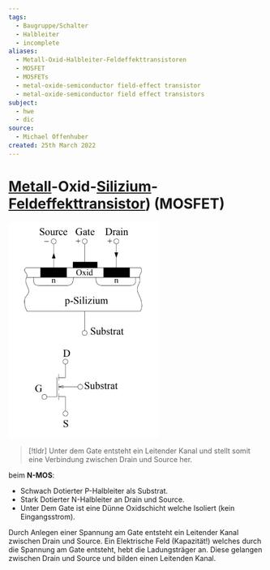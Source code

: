 ```yaml
---
tags:
  - Baugruppe/Schalter
  - Halbleiter
  - incomplete
aliases:
  - Metall-Oxid-Halbleiter-Feldeffekttransistoren
  - MOSFET
  - MOSFETs
  - metal-oxide-semiconductor field-effect transistor
  - metal-oxide-semiconductor field effect transistors
subject:
  - hwe
  - dic
source:
  - Michael Offenhuber
created: 25th March 2022
---
```


# [Metall](../../Chemie/Metallbindung.md)-Oxid-[Silizium](../../Physik/Materialkunde/Silizium.md)-[Feldeffekttransistor]({MOC}%20Transistor.md)) (MOSFET)

![](assets/Pasted%20image%2020250211113942.png)

> [!tldr] Unter dem Gate entsteht ein Leitender Kanal und stellt somit eine Verbindung zwischen Drain und Source her. 

beim **N-MOS**:

- Schwach Dotierter P-Halbleiter als Substrat.
- Stark Dotierter N-Halbleiter an Drain und Source.
- Unter Dem Gate ist eine Dünne Oxidschicht welche Isoliert (kein Eingangsstrom).

Durch Anlegen einer Spannung am Gate entsteht ein Leitender Kanal zwischen Drain und Source. Ein Elektrische Feld (Kapazität!) welches durch die Spannung am Gate entsteht, hebt die Ladungsträger an. Diese gelangen zwischen Drain und Source und bilden einen Leitenden Kanal.
